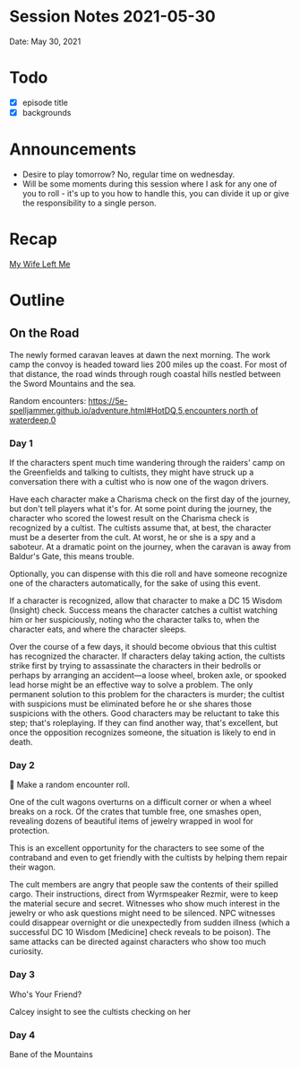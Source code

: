 # Session Notes 2021-05-30

Date: May 30, 2021

# Todo

- [x]  episode title
- [x]  backgrounds

# Announcements

- Desire to play tomorrow? No, regular time on wednesday.
- Will be some moments during this session where I ask for any one of you to roll - it's up to you how to handle this, you can divide it up or give the responsibility to a single person.

# Recap

[My Wife Left Me](../../logbook/My%20Wife%20Left%20Me.md) 

# Outline

## On the Road

The newly formed caravan leaves at dawn the next morning. The work camp the convoy is headed toward lies 200 miles up the coast. For most of that distance, the road winds through rough coastal hills nestled between the Sword Mountains and the sea.

Random encounters: [https://5e-spelljammer.github.io/adventure.html#HotDQ,5,encounters north of waterdeep,0](https://5e-spelljammer.github.io/adventure.html#HotDQ,5,encounters%20north%20of%20waterdeep,0)

### Day 1

If the characters spent much time wandering through the raiders' camp on the Greenfields and talking to cultists, they might have struck up a conversation there with a cultist who is now one of the wagon drivers.

Have each character make a Charisma check on the first day of the journey, but don't tell players what it's for. At some point during the journey, the character who scored the lowest result on the Charisma check is recognized by a cultist. The cultists assume that, at best, the character must be a deserter from the cult. At worst, he or she is a spy and a saboteur. At a dramatic point on the journey, when the caravan is away from Baldur's Gate, this means trouble.

Optionally, you can dispense with this die roll and have someone recognize one of the characters automatically, for the sake of using this event.

If a character is recognized, allow that character to make a DC 15 Wisdom (Insight) check. Success means the character catches a cultist watching him or her suspiciously, noting who the character talks to, when the character eats, and where the character sleeps.

Over the course of a few days, it should become obvious that this cultist has recognized the character. If characters delay taking action, the cultists strike first by trying to assassinate the characters in their bedrolls or perhaps by arranging an accident—a loose wheel, broken axle, or spooked lead horse might be an effective way to solve a problem. The only permanent solution to this problem for the characters is murder; the cultist with suspicions must be eliminated before he or she shares those suspicions with the others. Good characters may be reluctant to take this step; that's roleplaying. If they can find another way, that's excellent, but once the opposition recognizes someone, the situation is likely to end in death.

### Day 2

<aside>
🎲 Make a random encounter roll.

</aside>

One of the cult wagons overturns on a difficult corner or when a wheel breaks on a rock. Of the crates that tumble free, one smashes open, revealing dozens of beautiful items of jewelry wrapped in wool for protection.

This is an excellent opportunity for the characters to see some of the contraband and even to get friendly with the cultists by helping them repair their wagon.

The cult members are angry that people saw the contents of their spilled cargo. Their instructions, direct from Wyrmspeaker Rezmir, were to keep the material secure and secret. Witnesses who show much interest in the jewelry or who ask questions might need to be silenced. NPC witnesses could disappear overnight or die unexpectedly from sudden illness (which a successful DC 10 Wisdom [Medicine] check reveals to be poison). The same attacks can be directed against characters who show too much curiosity.

### Day 3

Who's Your Friend? 

Calcey insight to see the cultists checking on her

### Day 4

Bane of the Mountains